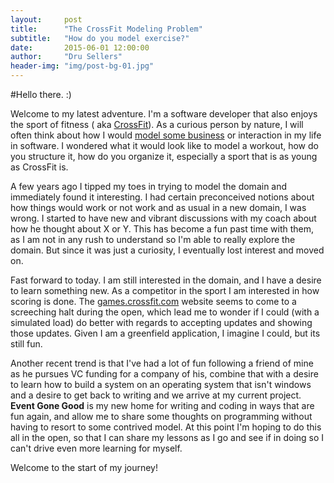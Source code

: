```yaml
---
layout:     post
title:      "The CrossFit Modeling Problem"
subtitle:   "How do you model exercise?"
date:       2015-06-01 12:00:00
author:     "Dru Sellers"
header-img: "img/post-bg-01.jpg"
---
```


#Hello there. :)

Welcome to my latest adventure. I'm a software developer that also enjoys the sport of fitness (
aka [CrossFit](http://www.crossfit.com)). As a curious person by nature, I will often think about how I would [model some business](http://www.enterpriseintegrationpatterns.com/ramblings/18_starbucks.html)
or interaction in my life in software. I wondered what it would look like to model a workout,
how do you structure it, how do you organize it, especially a sport that is as young as CrossFit is.

A few years ago I tipped my toes in trying to model the domain and immediately found it interesting.
I had certain preconceived notions about how things would work or not work and as usual in a new domain,
I was wrong. I started to have new and vibrant discussions with my coach about how he thought about X
or Y. This has become a fun past time with them, as I am not in any rush to understand so I'm able
to really explore the domain. But since it was just a curiosity, I eventually lost interest and moved
on.

Fast forward to today. I am still interested in the domain, and I have a desire to learn something new.
As a competitor in the sport I am interested in how scoring is done. The [games.crossfit.com](http://games.crossfit.com) website seems to come to a screeching halt during the open, which lead me to wonder if I could (with a simulated load) do better with regards to accepting updates and showing those updates. Given I am a greenfield application, I imagine I could, but its still fun.

Another recent trend is that I've had a lot of fun following a friend of mine as he pursues VC funding for a company of his, combine that with a desire to learn how to build a system on an operating system that isn't windows and a desire to get back to writing and we arrive at my current project. **Event Gone Good** is my new home for
writing and coding in ways that are fun again, and allow me to share some thoughts on programming without
having to resort to some contrived model. At this point I'm hoping to do this all in the open, so
that I can share my lessons as I go and see if in doing so I can't drive even more learning for
myself.

Welcome to the start of my journey!